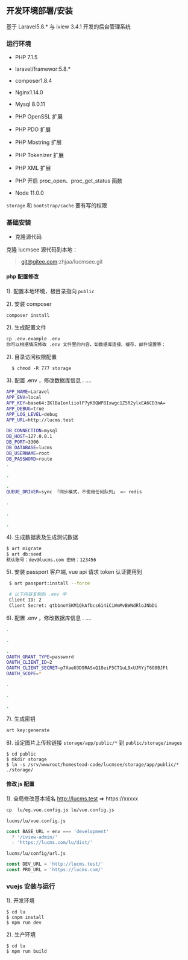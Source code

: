 ## 开发环境部署/安装

基于 Laravel5.8.* 与 iview 3.4.1 开发的后台管理系统

### 运行环境

- PHP 7.1.5
- laravel/framewor:5.8.*
- composer1.8.4
- Nginx1.14.0
- Mysql 8.0.11
- PHP OpenSSL 扩展
- PHP PDO 扩展
- PHP Mbstring 扩展
- PHP Tokenizer 扩展
- PHP XML 扩展
- PHP 开启 proc_open、proc_get_status 函数

- Node 11.0.0

`storage` 和 `bootstrap/cache` 要有写的权限



### 基础安装
- 克隆源代码

克隆 lucmsee 源代码到本地：

> git@gitee.com:zhjaa/lucmsee.git

#### php 配置修改

1). 配置本地环境，根目录指向 `public`

2). 安装 composer
```html
composer install
```

2). 生成配置文件
```html
cp .env.example .env
你可以根据情况修改 .env 文件里的内容，如数据库连接、缓存、邮件设置等：
```


2). 目录访问权限配置

```text
  $ chmod -R 777 storage
```


3). 配置 .env  ，修改数据库信息 . ....
```sh
APP_NAME=Laravel
APP_ENV=local
APP_KEY=base64:IKlBaIonliiolP7yK0QWP8Ixwgc1Z5R2ylxEA6CD3nA=
APP_DEBUG=true
APP_LOG_LEVEL=debug
APP_URL=http://lucms.test

DB_CONNECTION=mysql
DB_HOST=127.0.0.1
DB_PORT=3306
DB_DATABASE=lucms
DB_USERNAME=root
DB_PASSWORD=route
.

.

.
QUEUE_DRIVER=sync 「同步模式，不使用任何队列」 => redis

.

.

.
```

4). 生成数据表及生成测试数据

```sh
$ art migrate
$ art db:seed
默认账号：dev@lucms.com 密码：123456
```

5). 安装 passport 客户端, vue api 请求 token 认证要用到
```sh
 $ art passport:install --force

 # 以下内容复制到 .env 中
 Client ID: 2
 Client Secret: qtbbnoYSKM1QkAfbcs614iCiWmMvBWNdRloJNbDi

```

6). 配置 .env  ，修改数据库信息 . ....
```sh
.

.

.
OAUTH_GRANT_TYPE=password
OAUTH_CLIENT_ID=2
OAUTH_CLIENT_SECRET=p7XaeU3D9RASxQ18eiF5CT1uL9xUJRYjT6O8BJFt
OAUTH_SCOPE=*

.

.

.
```


7). 生成密钥
```html
art key:generate
```

8). 设定图片上传软链接 `storage/app/public/*` 到 `public/storage/images`
```
$ cd public
$ mkdir storage
$ ln -s /srv/wwwroot/homestead-code/lucmsee/storage/app/public/* ./storage/
```

#### 修改 js 配置

1). 全局修改基本域名 http://lucms.test => https://xxxxx

```html
cp  lu/eg.vue.config.js lu/vue.config.js
```

`lucms/lu/vue.config.js`
```js
const BASE_URL = env === 'development'
  ? '/iview-admin/'
  : 'https://lucms.com/lu/dist/'
```

`lucms/lu/config/url.js`
```js
const DEV_URL = 'http://lucms.test/'
const PRO_URL = 'https://lucms.com/'
```


### vuejs 安装与运行

1). 开发环境
```
$ cd lu
$ cnpm install
$ npm run dev
```

2). 生产环境
```
$ cd lu
$ npm run build
```
